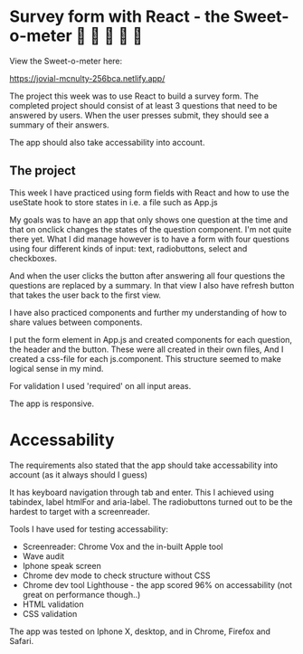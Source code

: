 # Survey form with React - the Sweet-o-meter 🍭 🍬 🍭 🍬 🍭

View the Sweet-o-meter here:

https://jovial-mcnulty-256bca.netlify.app/

The project this week was to use React to build a survey form. The completed project should consist of at least 3 questions that need to be answered by users. When the user presses submit, they should see a summary of their answers.

The app should also take accessability into account.

## The project

This week I have practiced using form fields with React and how to use the useState hook to store states in i.e. a file such as App.js

My goals was to have an app that only shows one question at the time and that on onclick changes the states of the question component. I'm not quite there yet. What I did manage however is to have a form with four questions using four different kinds of input: text, radiobuttons, select and checkboxes.

And when the user clicks the button after answering all four questions the questions are replaced by a summary. In that view I also have refresh button that takes the user back to the first view.

I have also practiced components and further my understanding of how to share values between components.

I put the form element in App.js and created components for each question, the header and the button. These were all created in their own files, And I created a css-file for each js.component. This structure seemed to make logical sense in my mind.

For validation I used 'required' on all input areas.

The app is responsive.

# Accessability

The requirements also stated that the app should take accessability into account (as it always should I guess)

It has keyboard navigation through tab and enter. This I achieved using tabindex, label htmlFor and aria-label. The radiobuttons turned out to be the hardest to target with a screenreader.

Tools I have used for testing accessability:

- Screenreader: Chrome Vox and the in-built Apple tool
- Wave audit
- Iphone speak screen
- Chrome dev mode to check structure without CSS
- Chrome dev tool Lighthouse - the app scored 96% on accessability (not great on performance though..)
- HTML validation
- CSS validation

The app was tested on Iphone X, desktop, and in Chrome, Firefox and Safari.











